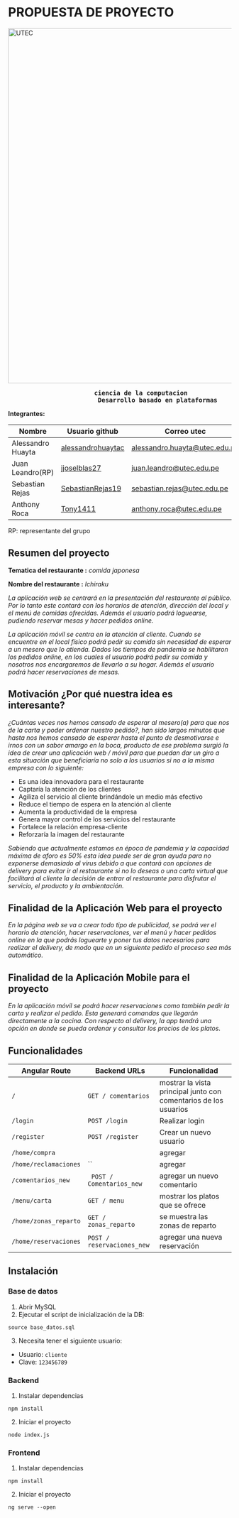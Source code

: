 # PROPUESTA DE PROYECTO

<a href="https://wikimedia.org/">
  <img
    alt="UTEC"
    height="800"
    width="820"
    src="https://upload.wikimedia.org/wikipedia/commons/6/6e/Utec-logo.jpg" />
</a>


<pre>						<b>ciencia de la computacion
	 				    Desarrollo basado en plataformas</b>
</pre>

**Integrantes:**

Nombre | Usuario github | Correo utec
------------ | ------------- | ------------- 
Alessandro Huayta | [alessandrohuaytac](https://github.com/alessandrohuaytac) | alessandro.huayta@utec.edu.pe
Juan Leandro(RP) | [jjoselblas27](https://github.com/jjoselblas27) | juan.leandro@utec.edu.pe
Sebastian Rejas | [SebastianRejas19](https://github.com/SebastianRejas19) | sebastian.rejas@utec.edu.pe
Anthony Roca | [Tony1411](https://github.com/Tony1411) | anthony.roca@utec.edu.pe

RP: representante del grupo

## Resumen del proyecto
**Tematica del restaurante :** *comida japonesa*

**Nombre del restaurante :** *Ichiraku*

*La aplicación web se centrará en la presentación del restaurante al público. Por lo tanto este contará con los horarios de atención, dirección del local y el menú de comidas ofrecidas. Además el usuario podrá loguearse, pudiendo reservar mesas y hacer pedidos online.*

*La aplicación móvil se centra en la atención al cliente. Cuando se encuentre en el local físico podrá pedir su comida sin necesidad de esperar a un mesero que lo atienda. Dados los tiempos de pandemia se habilitaron los pedidos online, en los cuales el usuario podrá pedir su comida y nosotros nos encargaremos de llevarlo a su hogar. Además el usuario podrá hacer reservaciones de mesas.*

## Motivación ¿Por qué nuestra idea es interesante?
*¿Cuántas veces nos hemos cansado de esperar al mesero(a) para que nos de la carta y poder ordenar nuestro pedido?, han sido largos minutos que hasta nos hemos cansado de esperar hasta el punto de desmotivarse e irnos con un sabor amargo en la boca, producto de ese problema surgió la idea de crear una aplicación web / móvil para que puedan dar un giro a esta situación que beneficiaría no solo a  los usuarios si no a la misma empresa con lo siguiente:*
- Es una idea innovadora para el restaurante
- Captaría la atención de los clientes
- Agiliza el servicio al cliente brindándole un medio más efectivo
- Reduce el tiempo de espera en la atención al cliente
- Aumenta la productividad de la empresa
- Genera mayor control de los servicios del restaurante
- Fortalece la relación empresa-cliente
- Reforzaría la imagen del restaurante

*Sabiendo que actualmente estamos en época de pandemia y la capacidad máxima de aforo es 50% esta idea puede ser de gran ayuda para no exponerse demasiado al virus debido a que contará con opciones de delivery para evitar ir al restaurante si no lo deseas o una carta virtual que facilitará al cliente la decisión de entrar al restaurante para disfrutar el servicio, el producto y la ambientación.*

## Finalidad de la Aplicación Web para el proyecto
*En la página web se va a crear todo tipo de publicidad, se podrá ver el horario de atención, hacer reservaciones, ver el menú y hacer pedidos online en la que podrás loguearte y poner tus datos necesarios para realizar el delivery, de modo que en un siguiente pedido el proceso sea más automático.*


## Finalidad de la Aplicación Mobile para el proyecto
*En la aplicación móvil se podrá hacer reservaciones como también pedir la carta y realizar el pedido. Esta generará comandas que llegarán directamente a la cocina. Con respecto al delivery, la app tendrá una opción en donde se pueda ordenar y consultar los precios de los platos.*

## Funcionalidades

| Angular Route | Backend URLs | Funcionalidad |
| --- | --- | --- |
| `/` | `GET / comentarios` | mostrar la vista principal junto con comentarios de los usuarios |  
| `/login` | `POST /login` | Realizar login | 
| `/register` | `POST /register` | Crear un nuevo usuario | 
| `/home/compra` | ` ` | agregar | 
| `/home/reclamaciones` | `` | agregar |
| `/comentarios_new` | ` POST / Comentarios_new` | agregar un nuevo comentario |
| `/menu/carta` | `GET / menu` |mostrar los platos que se ofrece | 
| `/home/zonas_reparto` | `GET / zonas_reparto` | se muestra las zonas de reparto | 
| `/home/reservaciones` | `POST / reservaciones_new` | agregar una nueva reservación |  

## Instalación

### Base de datos

1. Abrir MySQL
2. Ejecutar el script de inicialización de la DB:

`source base_datos.sql`

3. Necesita tener el siguiente usuario:

- Usuario: `cliente`
- Clave: `123456789`

### Backend

1. Instalar dependencias

`npm install`

2. Iniciar el proyecto

`node index.js`

### Frontend

1. Instalar dependencias

`npm install`

2. Iniciar el proyecto

`ng serve --open`
